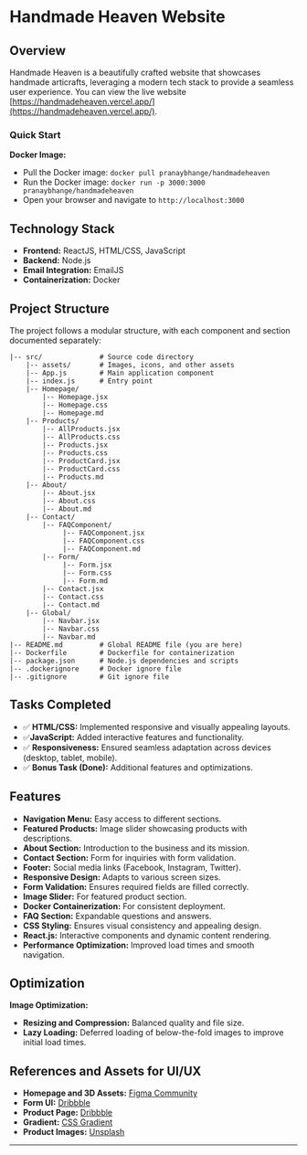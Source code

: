 # Handmade Heaven Website

## Overview

Handmade Heaven is a beautifully crafted website that showcases handmade articrafts, leveraging a modern tech stack to provide a seamless user experience. You can view the live website [https://handmadeheaven.vercel.app/](https://handmadeheaven.vercel.app/).

### Quick Start

**Docker Image:**

- Pull the Docker image: `docker pull pranaybhange/handmadeheaven`
- Run the Docker image: `docker run -p 3000:3000 pranaybhange/handmadeheaven`
- Open your browser and navigate to `http://localhost:3000`

## Technology Stack

- **Frontend:** ReactJS, HTML/CSS, JavaScript
- **Backend:** Node.js
- **Email Integration:** EmailJS
- **Containerization:** Docker

## Project Structure

The project follows a modular structure, with each component and section documented separately:
```|-- public/           # Static assets and index.html
|-- src/              # Source code directory
    |-- assets/       # Images, icons, and other assets
    |-- App.js        # Main application component
    |-- index.js      # Entry point
    |-- Homepage/
        |-- Homepage.jsx
        |-- Homepage.css
        |-- Homepage.md
    |-- Products/
        |-- AllProducts.jsx
        |-- AllProducts.css
        |-- Products.jsx
        |-- Products.css
        |-- ProductCard.jsx
        |-- ProductCard.css
        |-- Products.md
    |-- About/
        |-- About.jsx
        |-- About.css
        |-- About.md
    |-- Contact/
        |-- FAQComponent/
             |-- FAQComponent.jsx
             |-- FAQComponent.css
             |-- FAQComponent.md
        |-- Form/
             |-- Form.jsx
             |-- Form.css
             |-- Form.md
        |-- Contact.jsx
        |-- Contact.css
        |-- Contact.md
    |-- Global/
        |-- Navbar.jsx
        |-- Navbar.css
        |-- Navbar.md
|-- README.md         # Global README file (you are here)
|-- Dockerfile        # Dockerfile for containerization
|-- package.json      # Node.js dependencies and scripts
|-- .dockerignore     # Docker ignore file
|-- .gitignore        # Git ignore file
```
## Tasks Completed

- ✅️ **HTML/CSS:** Implemented responsive and visually appealing layouts.
- ✅️**JavaScript:** Added interactive features and functionality.
- ✅️ **Responsiveness:** Ensured seamless adaptation across devices (desktop, tablet, mobile).
- ✅️ **Bonus Task (Done):** Additional features and optimizations.

## Features

- **Navigation Menu:** Easy access to different sections.
- **Featured Products:** Image slider showcasing products with descriptions.
- **About Section:** Introduction to the business and its mission.
- **Contact Section:** Form for inquiries with form validation.
- **Footer:** Social media links (Facebook, Instagram, Twitter).
- **Responsive Design:** Adapts to various screen sizes.
- **Form Validation:** Ensures required fields are filled correctly.
- **Image Slider:** For featured product section.
- **Docker Containerization:** For consistent deployment.
- **FAQ Section:** Expandable questions and answers.
- **CSS Styling:** Ensures visual consistency and appealing design.
- **React.js:** Interactive components and dynamic content rendering.
- **Performance Optimization:** Improved load times and smooth navigation.

## Optimization

**Image Optimization:**

- **Resizing and Compression:** Balanced quality and file size.
- **Lazy Loading:** Deferred loading of below-the-fold images to improve initial load times.

## References and Assets for UI/UX

- **Homepage and 3D Assets:** [Figma Community](https://www.figma.com/community/file/1331643644443517630)
- **Form UI:** [Dribbble](https://dribbble.com/shots/18559477-Contact-form-Mattered)
- **Product Page:** [Dribbble](https://dribbble.com/shots/9647724-TWC-Features-Section)
- **Gradient:** [CSS Gradient](https://cssgradient.io/)
- **Product Images:** [Unsplash](https://unsplash.com/)

---